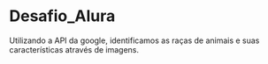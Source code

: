 # Desafio_Alura
Utilizando a API da google, identificamos as raças de animais e suas características através de imagens.
